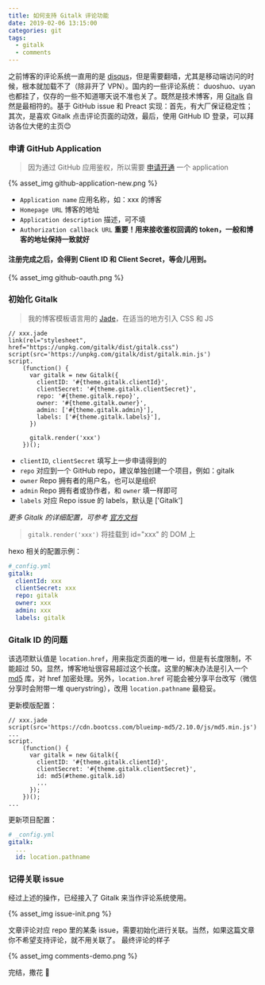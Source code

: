 ```yaml
---
title: 如何支持 Gitalk 评论功能
date: 2019-02-06 13:15:00
categories: git
tags:
  - gitalk
  - comments
---
```


之前博客的评论系统一直用的是 [disqus](https://disqus.com/)，但是需要翻墙，尤其是移动端访问的时候，根本就加载不了（除非开了 VPN）。国内的一些评论系统： duoshuo、uyan 也都挂了，仅存的一些不知道哪天说不准也关了。既然是技术博客，用 [Gitalk](https://gitalk.github.io/) 自然是最相符的。基于 GitHub issue 和 Preact 实现：首先，有大厂保证稳定性；其次，是喜欢 Gitalk 点击评论页面的动效，最后，使用 GitHub ID 登录，可以拜访各位大佬的主页😊

<!-- more -->

### 申请 GitHub Application
> 因为通过 GitHub 应用鉴权，所以需要 [申请开通](https://github.com/settings/applications/new) 一个 application

{% asset_img github-application-new.png %}

- `Application name` 应用名称，如：xxx 的博客
- `Homepage URL` 博客的地址
- `Application description` 描述，可不填
- `Authorization callback URL` **重要！用来接收鉴权回调的 token，一般和博客的地址保持一致就好**

#### 注册完成之后，会得到 Client ID 和 Client Secret，等会儿用到。

{% asset_img github-oauth.png %}

### 初始化 Gitalk
> 我的博客模板语言用的 [Jade](http://jade-lang.com/)，在适当的地方引入 CSS 和 JS

```jade
// xxx.jade
link(rel="stylesheet", href="https://unpkg.com/gitalk/dist/gitalk.css")
script(src='https://unpkg.com/gitalk/dist/gitalk.min.js')
script.
    (function() {
      var gitalk = new Gitalk({
        clientID: '#{theme.gitalk.clientId}',
        clientSecret: '#{theme.gitalk.clientSecret}',
        repo: '#{theme.gitalk.repo}',
        owner: '#{theme.gitalk.owner}',
        admin: ['#{theme.gitalk.admin}'],
        labels: ['#{theme.gitalk.labels}'],
      })

      gitalk.render('xxx')
    })();
```

- `clientID`, `clientSecret` 填写上一步申请得到的
- `repo` 对应到一个 GitHub repo，建议单独创建一个项目，例如：gitalk
- `owner` Repo 拥有者的用户名，也可以是组织
- `admin` Repo 拥有者或协作者，和 `owner` 填一样即可
- `labels` 对应 Repo issue 的 labels，默认是 ['Gitalk']

*更多 Gitalk 的详细配置，可参考 [官方文档](https://github.com/gitalk/gitalk#options)*

> `gitalk.render('xxx')` 将挂载到 id="xxx" 的 DOM 上

hexo 相关的配置示例：
```yml
#_config.yml
gitalk:
  clientId: xxx
  clientSecret: xxx
  repo: gitalk
  owner: xxx
  admin: xxx
  labels: gitalk
```

### Gitalk ID 的问题

该选项默认值是 `location.href`，用来指定页面的唯一 id，但是有长度限制，不能超过 50。显然，博客地址很容易超过这个长度。这里的解决办法是引入一个 [md5](https://www.npmjs.com/package/blueimp-md5) 库，对 href 加密处理。另外，`location.href` 可能会被分享平台改写（微信分享时会附带一堆 querystring），改用 `location.pathname` 最稳妥。

更新模版配置：

```jade
// xxx.jade
script(src='https://cdn.bootcss.com/blueimp-md5/2.10.0/js/md5.min.js')
...
script.
    (function() {
      var gitalk = new Gitalk({
        clientID: '#{theme.gitalk.clientId}',
        clientSecret: '#{theme.gitalk.clientSecret}',
        id: md5(#theme.gitalk.id)
        ...
      });
    })();
...
```

更新项目配置：

```yml
# _config.yml
gitalk:
  ...
  id: location.pathname
```

### 记得关联 issue

经过上述的操作，已经接入了 Gitalk 来当作评论系统使用。

{% asset_img issue-init.png %}

文章评论对应 repo 里的某条 issue，需要初始化进行关联。当然，如果这篇文章你不希望支持评论，就不用关联了。
最终评论的样子

{% asset_img comments-demo.png %}

完结，撒花 🎉